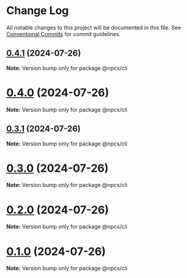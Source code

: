 # Change Log

All notable changes to this project will be documented in this file.
See [Conventional Commits](https://conventionalcommits.org) for commit guidelines.

## [0.4.1](https://github.com/xiaosen7/npcs/compare/v0.4.0...v0.4.1) (2024-07-26)

**Note:** Version bump only for package @npcs/cli





# [0.4.0](https://github.com/xiaosen7/npcs/compare/v0.3.1...v0.4.0) (2024-07-26)

**Note:** Version bump only for package @npcs/cli





## [0.3.1](https://github.com/xiaosen7/npcs/compare/v0.3.0...v0.3.1) (2024-07-26)

**Note:** Version bump only for package @npcs/cli





# [0.3.0](https://github.com/xiaosen7/next.js-practical-cases/compare/v0.2.0...v0.3.0) (2024-07-26)

**Note:** Version bump only for package @npcs/cli





# [0.2.0](https://github.com/xiaosen7/next.js-practical-cases/compare/v0.1.0...v0.2.0) (2024-07-26)

**Note:** Version bump only for package @npcs/cli





# [0.1.0](https://github.com/xiaosen7/next.js-practical-cases/compare/v0.0.1...v0.1.0) (2024-07-26)

**Note:** Version bump only for package @npcs/cli

